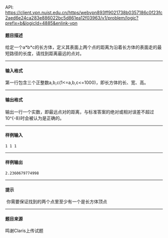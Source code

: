 API: https://client.vpn.nuist.edu.cn/https/webvpn893ff9021738b0357186c0f23fc2aed6e24ca283e886022bc5d861ea12f03963/v1/problem/logic?prefix=b&logicId=4885&enlink-vpn

#### 题目描述

给定一个a\*b\*c的长方体，定义其表面上两个点的距离为沿着长方体的表面走的最短路径的长度，请找到距离最远的点对。

---

#### 输入格式

第一行包含三个正整数a,b,c(1<=a,b,c<=1000)，即长方体的长、宽、高。

---

#### 输出格式

输出一行一个实数，即最远点对的距离，与标准答案的绝对或相对误差不超过10^{-8}时会被认为是正确的。

---

#### 样例输入
```
1 1 1
```

---

#### 样例输出
```
2.2360679774998

```

---

#### 提示

 你需要保证找到的两个点里至少有一个是长方体顶点

---

#### 题目来源

鸣谢Claris上传试题